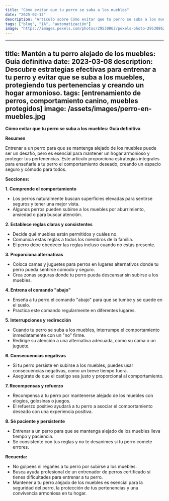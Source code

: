 ```yaml
---
title: "Cómo evitar que tu perro se suba a los muebles"
date: "2025-02-13"
description: "Artículo sobre Cómo evitar que tu perro se suba a los muebles"
tags: ["blog", "IA", "automatización"]
image: "https://images.pexels.com/photos/29530862/pexels-photo-29530862.jpeg?auto=compress&cs=tinysrgb&h=350"
---
```


---
title: Mantén a tu perro alejado de los muebles: Guía definitiva
date: 2023-03-08
description: Descubre estrategias efectivas para entrenar a tu perro y evitar que se suba a los muebles, protegiendo tus pertenencias y creando un hogar armonioso.
tags: [entrenamiento de perros, comportamiento canino, muebles protegidos]
image: /assets/images/perro-en-muebles.jpg
---

**Cómo evitar que tu perro se suba a los muebles: Guía definitiva**

**Resumen**

Entrenar a un perro para que se mantenga alejado de los muebles puede ser un desafío, pero es esencial para mantener un hogar armonioso y proteger tus pertenencias. Este artículo proporciona estrategias integrales para enseñarle a tu perro el comportamiento deseado, creando un espacio seguro y cómodo para todos.

**Secciones:**

**1. Comprende el comportamiento**

* Los perros naturalmente buscan superficies elevadas para sentirse seguros y tener una mejor vista.
* Algunos perros pueden subirse a los muebles por aburrimiento, ansiedad o para buscar atención.

**2. Establece reglas claras y consistentes**

* Decide qué muebles están permitidos y cuáles no.
* Comunica estas reglas a todos los miembros de la familia.
* El perro debe obedecer las reglas incluso cuando no estás presente.

**3. Proporciona alternativas**

* Coloca camas y juguetes para perros en lugares alternativos donde tu perro pueda sentirse cómodo y seguro.
* Crea zonas seguras donde tu perro pueda descansar sin subirse a los muebles.

**4. Entrena el comando "abajo"**

* Enseña a tu perro el comando "abajo" para que se tumbe y se quede en el suelo.
* Practica este comando regularmente en diferentes lugares.

**5. Interrupciones y redirección**

* Cuando tu perro se suba a los muebles, interrumpe el comportamiento inmediatamente con un "no" firme.
* Redirige su atención a una alternativa adecuada, como su cama o un juguete.

**6. Consecuencias negativas**

* Si tu perro persiste en subirse a los muebles, puedes usar consecuencias negativas, como un breve tiempo fuera.
* Asegúrate de que el castigo sea justo y proporcional al comportamiento.

**7. Recompensas y refuerzo**

* Recompensa a tu perro por mantenerse alejado de los muebles con elogios, golosinas o juegos.
* El refuerzo positivo ayudará a tu perro a asociar el comportamiento deseado con una experiencia positiva.

**8. Sé paciente y persistente**

* Entrenar a un perro para que se mantenga alejado de los muebles lleva tiempo y paciencia.
* Se consistente con tus reglas y no te desanimes si tu perro comete errores.

**Recuerda:**

* No golpees ni regañes a tu perro por subirse a los muebles.
* Busca ayuda profesional de un entrenador de perros certificado si tienes dificultades para entrenar a tu perro.
* Mantener a tu perro alejado de los muebles es esencial para la seguridad del perro, la protección de tus pertenencias y una convivencia armoniosa en tu hogar.